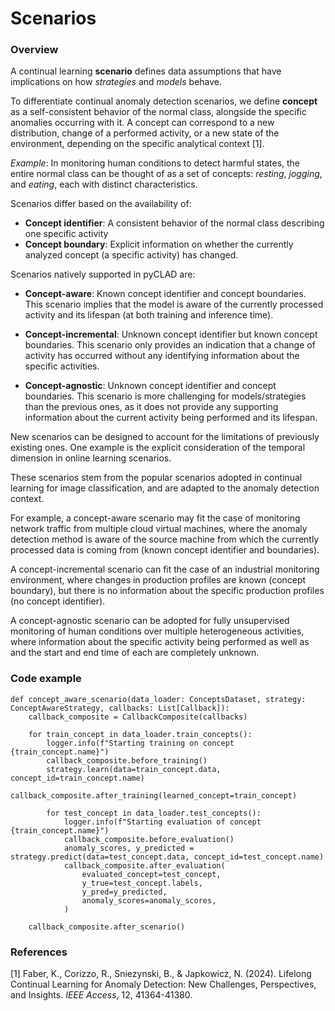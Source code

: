 # Scenarios

### Overview 

A continual learning **scenario** defines data assumptions that have implications on how *strategies* and *models* behave. 

To differentiate continual anomaly detection scenarios, we define **concept** as a self-consistent behavior of the normal class, alongside the specific anomalies occurring with it.
A concept can correspond to a new distribution, change of a performed activity, or a new state of the environment, depending on the specific analytical context [1].

*Example*: In monitoring human conditions to detect harmful states, the entire normal class can be thought of as a set of concepts: *resting*, *jogging*, and *eating*, each with distinct characteristics.

Scenarios differ based on the availability of:

- **Concept identifier**: A consistent behavior of the normal class describing one specific activity
- **Concept boundary**: Explicit information on whether the currently analyzed concept (a specific activity) has changed.

Scenarios natively supported in pyCLAD are: 

- **Concept-aware**: Known concept identifier and concept boundaries.
This scenario implies that the model is aware of the currently processed activity and its lifespan (at both training and inference time).

- **Concept-incremental**: Unknown concept identifier but known concept boundaries.
This scenario only provides an indication that a change of activity has occurred without any identifying information about the specific activities.

- **Concept-agnostic**: Unknown concept identifier and concept boundaries.
This scenario is more challenging for models/strategies than the previous ones, as it does not provide any supporting information about the current activity being performed and its lifespan.

New scenarios can be designed to account for the limitations of previously existing ones. One example is the explicit consideration of the temporal dimension in online learning scenarios.

These scenarios stem from the popular  scenarios adopted in continual learning for image classification, and are adapted to the anomaly detection context.

For example, a concept-aware scenario may fit the case of monitoring network traffic from multiple cloud virtual machines, 
where the anomaly detection method is aware of the source machine from which the currently processed data is coming from (known concept identifier and boundaries). 

A concept-incremental scenario can fit the case of an industrial monitoring environment, where changes in production profiles are known (concept boundary), but there is no information about the specific production profiles (no concept identifier).

A concept-agnostic scenario can be adopted for fully unsupervised monitoring of human conditions over multiple heterogeneous activities, where information about the specific activity being performed as well as and the start and end time of each are completely unknown.   


### Code example
    def concept_aware_scenario(data_loader: ConceptsDataset, strategy: ConceptAwareStrategy, callbacks: List[Callback]):
        callback_composite = CallbackComposite(callbacks)
    
        for train_concept in data_loader.train_concepts():
            logger.info(f"Starting training on concept {train_concept.name}")
            callback_composite.before_training()
            strategy.learn(data=train_concept.data, concept_id=train_concept.name)
            callback_composite.after_training(learned_concept=train_concept)
    
            for test_concept in data_loader.test_concepts():
                logger.info(f"Starting evaluation of concept {train_concept.name}")
                callback_composite.before_evaluation()
                anomaly_scores, y_predicted = strategy.predict(data=test_concept.data, concept_id=test_concept.name)
                callback_composite.after_evaluation(
                    evaluated_concept=test_concept,
                    y_true=test_concept.labels,
                    y_pred=y_predicted,
                    anomaly_scores=anomaly_scores,
                )
    
        callback_composite.after_scenario()

### References

[1] Faber, K., Corizzo, R., Sniezynski, B., & Japkowicz, N. (2024). Lifelong Continual Learning for Anomaly Detection: New Challenges, Perspectives, and Insights. *IEEE Access*, 12, 41364-41380.